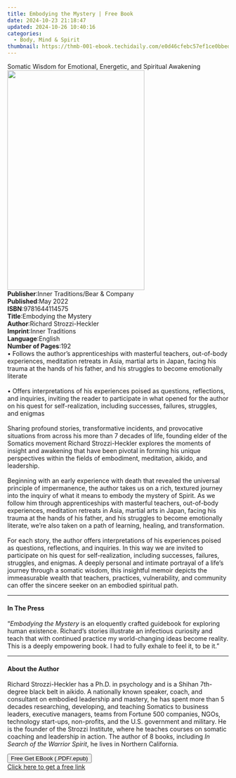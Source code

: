 ```yaml
---
title: Embodying the Mystery | Free Book
date: 2024-10-23 21:18:47
updated: 2024-10-26 10:40:16
categories:
  - Body, Mind & Spirit
thumbnail: https://thmb-001-ebook.techidaily.com/e0d46cfebc57ef1ce0bbedd1f45070464e23dc47bcd04981114b958bbf4b7bdc.jpg
---
```

<main id="book-container">
  <div class="flex flex-col">
    <div class="book-brief flex-1 py-6 px-4 sm:p-6 md:py-10 md:px-8">
      <!-- brief-->
      <div class="book-brief-main">
        Somatic Wisdom for Emotional, Energetic, and Spiritual Awakening
      </div>
    </div>
    <div
      class="book-meta-info flex-1 grid gap-4 col-start-1 col-end-3 row-start-1 sm:mb-6 sm:grid-cols-4 lg:gap-6 lg:col-start-2 lg:row-end-6 lg:row-span-6 lg:mb-0"
    >
      <div
        class="book-meta-info-left place-content-center mt-4 p-4 text-sm leading-6 col-start-2 col-span-2 dark:text-slate-400"
      >
        <img
          class="w-full h-500 object-cover rounded-lg sm:h-255 sm:col-span-2 lg:col-span-full"
          src="https://img-001-ebook.techidaily.com/fe20d885e999c2d06143def27d5a61ad6ef1af3b3c08071f6cea3d389438502f.jpg"
          alt=""
          width="312"
          height="500"
        />
      </div>
      <div
        class="book-meta-info-right mt-2 col-start-1 row-start-2 col-span-3 self-center"
      >
        <!-- meta data  -->
        <div class="flex flex-col px-4 md:px-8">
          <div class="flex-1">
            <strong>Publisher</strong>:<span class="px-2"
              >Inner Traditions/Bear &amp; Company</span
            >
          </div>
          <div class="flex-1">
            <strong>Published</strong>:<span class="px-2">May 2022</span>
          </div>
          <div class="flex-1">
            <strong>ISBN</strong>:<span class="px-2">9781644114575</span>
          </div>
          <div class="flex-1">
            <strong>Title</strong>:<span class="px-2"
              >Embodying the Mystery</span
            >
          </div>
          <div class="flex-1">
            <strong>Author</strong>:<span class="px-2"
              >Richard Strozzi-Heckler</span
            >
          </div>
          <div class="flex-1">
            <strong>Imprint</strong>:<span class="px-2">Inner Traditions</span>
          </div>
          <div class="flex-1">
            <strong>Language</strong>:<span class="px-2">English</span>
          </div>
          <div class="flex-1">
            <strong>Number of Pages</strong>:<span class="px-2">192</span>
          </div>
        </div>
      </div>
    </div>
    <div class="book-description flex-1 py-6 px-4 sm:p-6 md:py-10 md:px-8">
      <div class="book-description-main">
        <div accordion-content="" id="description">
          • Follows the author’s apprenticeships with masterful teachers,
          out-of-body experiences, meditation retreats in Asia, martial arts in
          Japan, facing his trauma at the hands of his father, and his struggles
          to become emotionally literate <br /><br />• Offers interpretations of
          his experiences poised as questions, reflections, and inquiries,
          inviting the reader to participate in what opened for the author on
          his quest for self-realization, including successes, failures,
          struggles, and enigmas <br /><br />Sharing profound stories,
          transformative incidents, and provocative situations from across his
          more than 7 decades of life, founding elder of the Somatics movement
          Richard Strozzi-Heckler explores the moments of insight and awakening
          that have been pivotal in forming his unique perspectives within the
          fields of embodiment, meditation, aikido, and leadership.
          <br /><br />Beginning with an early experience with death that
          revealed the universal principle of impermanence, the author takes us
          on a rich, textured journey into the inquiry of what it means to
          embody the mystery of Spirit. As we follow him through apprenticeships
          with masterful teachers, out-of-body experiences, meditation retreats
          in Asia, martial arts in Japan, facing his trauma at the hands of his
          father, and his struggles to become emotionally literate, we’re also
          taken on a path of learning, healing, and transformation.
          <br /><br />For each story, the author offers interpretations of his
          experiences poised as questions, reflections, and inquiries. In this
          way we are invited to participate on his quest for self-realization,
          including successes, failures, struggles, and enigmas. A deeply
          personal and intimate portrayal of a life’s journey through a somatic
          wisdom, this insightful memoir depicts the immeasurable wealth that
          teachers, practices, vulnerability, and community can offer the
          sincere seeker on an embodied spiritual path.
        </div>
        <div class="accordion-fader"></div>
      </div>
    </div>
    <div class="book-excerpts flex-1 py-6 px-4 sm:p-6 md:py-10 md:px-8">
      <!-- excerpts-->
      <div class="book-excerpts-main">
        <hr />
        <h4 class="placeholder placeholder-heading">
          <span>In The Press</span>
        </h4>
        <p>
          “<i>Embodying the Mystery</i> is an eloquently crafted guidebook for
          exploring human existence. Richard’s stories illustrate an infectious
          curiosity and teach that with continued practice my world-changing
          ideas become reality. This is a deeply empowering book. I had to fully
          exhale to feel it, to be it.”
        </p>
      </div>
    </div>
    <div class="book-about-author flex-1 py-6 px-4 sm:p-6 md:py-10 md:px-8">
      <!-- about author-->
      <div class="book-main-author-main">
        <hr />
        <h4 class="placeholder placeholder-heading">
          <span>About the Author</span>
        </h4>
        <p>
          Richard Strozzi-Heckler has a Ph.D. in psychology and is a Shihan
          7th-degree black belt in aikido. A nationally known speaker, coach,
          and consultant on embodied leadership and mastery, he has spent more
          than 5 decades researching, developing, and teaching Somatics to
          business leaders, executive managers, teams from Fortune 500
          companies, NGOs, technology start-ups, non-profits, and the U.S.
          government and military. He is the founder of the Strozzi Institute,
          where he teaches courses on somatic coaching and leadership in action.
          The author of 8 books, including<i> In Search of the Warrior Spirit</i
          >, he lives in Northern California.
        </p>
      </div>
    </div>
    <div class="book-free-get flex-1 py-6 px-4 sm:p-6 md:py-10 md:px-8">
      <button
        id="btn-free-get"
        class="bg-blue-500 hover:bg-blue-700 text-white font-bold py-2 px-4 rounded"
      >
        Free Get EBook (.PDF/.epub)
      </button>
      <div id="countdown-display" class="px-2 text-lg mt-2"></div>
      <a
        id="free-link"
        class="hidden bg-blue-500 hover:bg-blue-700 text-white font-bold py-2 px-4 rounded"
        href="https://www.ebooks.com/en-us/book/210410930/embodying-the-mystery/richard-strozzi-heckler/"
        target="_blank"
        >Click here to get a free link</a
      >
    </div>
    <script>
      let countdownTime = 0;
      let countdownInterval = null;
      document
        .getElementById('btn-free-get')
        .addEventListener('click', startCountdown);
      function startCountdown() {
        countdownTime = new Date().getTime() + 60000 * 3;
        countdownInterval = setInterval(updateCountdown, 1000);
        document.getElementById('btn-free-get').disabled = true;
        document
          .getElementById('btn-free-get')
          .classList.add('bg-gray-500', 'cursor-not-allowed');
      }
      function updateCountdown() {
        let currentTime = new Date().getTime();
        let timeLeft = countdownTime - currentTime;
        let secondsLeft = Math.floor(timeLeft / 1000);
        document.getElementById('countdown-display').innerHTML =
          `Remaining time: ${secondsLeft} seconds.`;
        if (secondsLeft <= 0) {
          clearInterval(countdownInterval);
          document.getElementById('btn-free-get').classList.add('hidden');
          document.getElementById('free-link').classList.remove('hidden');
          document.getElementById('countdown-display').innerHTML = '';
        }
      }
    </script>
  </div>
</main>
